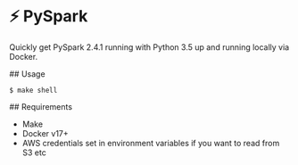 # ⚡ PySpark

Quickly get PySpark 2.4.1 running with Python 3.5 up and running locally via Docker.

## Usage

	$ make shell

## Requirements

- Make
- Docker v17+
- AWS credentials set in environment variables if you want to read from S3 etc